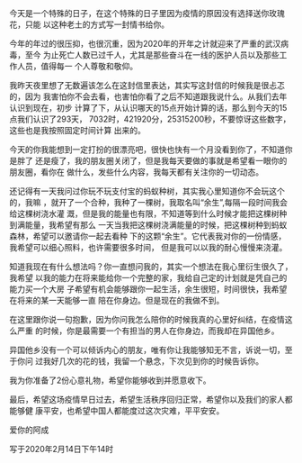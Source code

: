 <!--
author: 阿成
date: 2020-02-14 
title: 致李芳女士的一封告白书
tags: 告白书
category: 告白书
status: publish
summary: 致李芳女士的一封告白书
-->

  今天是一个特殊的日子，在这个特殊的日子里因为疫情的原因没有选择送你玫瑰花，只能
  以这种老土的方式写一封情书给你。

  今年的年过的很压抑，也很沉重，因为2020年的开年之计就迎来了严重的武汉病毒，至今
  为止死亡人数已过千人，尤其是那些奋斗在一线的医护人员以及那些工作人员，值得每一
  个人尊敬和敬仰。

  我昨天夜里想了无数遍该怎么在这封信里表达，其实写这封信的时候我是很忐忑的，因为
  我害怕你不会去看，也害怕你看了之后不知道跟我说什么。从我们去年认识到现在，初步
  计算了下，从认识哪天的15点开始计算的话，那么到今天的15点我们认识了293天，
  7032时，421920分，25315200秒，不要惊讶这些数字，这些也是我按照固定时间计算
  出来的。
    
  今天的你我能想到一定打扮的很漂亮吧，很快也快有一个月没看到你了，不知道你是胖了
  还是瘦了，我的朋友圈关闭了，但是我每天要做的事就是希望看一眼你的朋友圈，看你在
  做什么，发些什么内容，我每天都有关注你的一切动态。
    
   还记得有一天我问过你玩不玩支付宝的蚂蚁种树，其实我心里知道你不会玩这个的，我嘛
   ，就开了一个合种，我种了一棵树，我取名叫“余生”,每隔一段时间我会给这棵树浇水灌
  溉，但是我的能量也有限，不知道等到什么时候才能把这棵树种到满能量，我希望有那么
  一天当我把这棵树浇满能量的时候，把这棵树种到蚂蚁森林，希望可以邀请你一起去看种
  下的这颗“余生”。它代表我对你的一份情感，我希望可以细心照料，也许需要很多时间，
  但是我可以以我的耐心慢慢来浇灌。
    
  知道我现在有什么想法吗？你一直想问我的，其实一个想法在我心里衍生很久了，我希望
  以我的能力在将来能给你一个完整的家，我给自己定的计划就是凭自己的能力买一个大房
  子希望有机会能够跟你一起生活，余生很短，时间很快，我希望在将来的某一天能够一直
  陪在你身边。但是现在的我做不到。
    
  在这里跟你说一句抱歉，因为你问我怎么陪你的时候我真的心里好纠结，在疫情这么严重
  的时候，你是最需要一个有担当的男人在你身边，而我却在异国他乡。
    
  异国他乡没有一个可以倾诉内心的朋友，唯有你让我能够知无不言，诉说一切，至于你问
  过我好几次的花的钱，我留一个悬念，下次见到你的时候告诉你。
   
  我为你准备了2份心意礼物，希望你能够收到并愿意收下。
   
  最后，希望这场疫情早日过去，希望生活秩序回归正常，希望你以及我们的家人都能够健
  康平安，也希望中国人都能度过这次灾难，平平安安。
       
  爱你的阿成
  
  写于2020年2月14日下午14时

